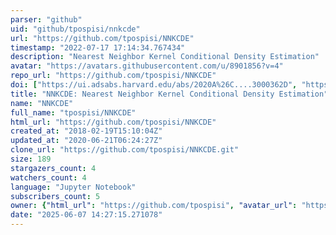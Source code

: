```yaml
---
parser: "github"
uid: "github/tpospisi/nnkcde"
url: "https://github.com/tpospisi/NNKCDE"
timestamp: "2022-07-17 17:14:34.767434"
description: "Nearest Neighbor Kernel Conditional Density Estimation"
avatar: "https://avatars.githubusercontent.com/u/8901856?v=4"
repo_url: "https://github.com/tpospisi/NNKCDE"
doi: ["https://ui.adsabs.harvard.edu/abs/2020A%26C....3000362D", "https://ui.adsabs.harvard.edu/abs/2018arXiv180505480I", "https://ui.adsabs.harvard.edu/abs/2020ascl.soft05010I/abstract"]
title: "NNKCDE: Nearest Neighbor Kernel Conditional Density Estimation"
name: "NNKCDE"
full_name: "tpospisi/NNKCDE"
html_url: "https://github.com/tpospisi/NNKCDE"
created_at: "2018-02-19T15:10:04Z"
updated_at: "2020-06-21T06:24:27Z"
clone_url: "https://github.com/tpospisi/NNKCDE.git"
size: 189
stargazers_count: 4
watchers_count: 4
language: "Jupyter Notebook"
subscribers_count: 5
owner: {"html_url": "https://github.com/tpospisi", "avatar_url": "https://avatars.githubusercontent.com/u/8901856?v=4", "login": "tpospisi", "type": "User"}
date: "2025-06-07 14:27:15.271078"
---
```

